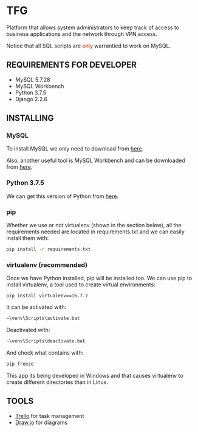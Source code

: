 # TFG 

Platform that allows system administrators to keep track of access to business applications and the network through VPN access.

Notice that all SQL scripts are <span style="color:#CB2400">only</span> warrantied to work on MySQL.

## REQUIREMENTS FOR DEVELOPER
* MySQL 5.7.28
* MySQL Workbench
* Python 3.7.5
* Django 2.2.6

## INSTALLING
### MySQL
To install MySQL we only need to download from [here](https://dev.mysql.com/downloads/windows/installer/5.7.html).

Also, another useful tool is MySQL Workbench and can be downloaded from [here](https://dev.mysql.com/downloads/workbench/).

### Python 3.7.5
We can get this version of Python from [here](https://www.python.org/downloads/).

### pip
Whether we use or not virtualenv (shown in the section below), all the requirements needed are located in requirements.txt and we can easily 
install them with:
```cmd
pip install -r requirements.txt
```

### virtualenv (recommended)
Once we have Python installed, pip will be installed too.
We can use pip to install virtualenv, a tool used to create virtual environments:
```
pip install virtualenv==16.7.7
```

It can be activated with:
```cmd
~\venv\Scripts\activate.bat
```
Deactivated with:
```cmd
~\venv\Scripts\deactivate.bat
```
And check what contains with:
```cmd
pip freeze
```
This app its being developed in Windows and that causes virtualenv to create different directories than in Linux.

## TOOLS

* [Trello](https://trello.com/) for task management
* [Draw.io](https://www.draw.io/) for diagrams